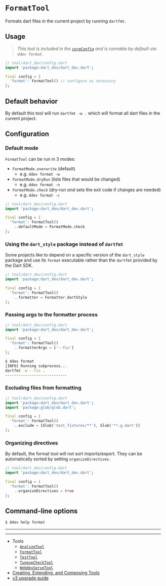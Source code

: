 # `FormatTool`

Formats dart files in the current project by running `dartfmt`.

## Usage

> _This tool is included in the [`coreConfig`][core-config] and is runnable by
> default via `ddev format`._

```dart
// tool/dart_dev/config.dart
import 'package:dart_dev/dart_dev.dart';

final config = {
  'format': FormatTool() // configure as necessary
};
```

## Default behavior

By default this tool will run `dartfmt -w .` which will format all dart files in
the current project.

## Configuration

### Default mode

`FormatTool` can be run in 3 modes:

- `FormatMode.overwrite` (default)
  - e.g. `ddev format -w`
- `FormatMode.dryRun` (lists files that would be changed)
  - e.g. `ddev format -n`
- `FormatMode.check` (dry-run _and_ sets the exit code if changes are needed)
  - e.g. `ddev format -c`

```dart
// tool/dart_dev/config.dart
import 'package:dart_dev/dart_dev.dart';

final config = {
  'format': FormatTool()
    ..defaultMode = FormatMode.check
};
```

### Using the `dart_style` package instead of `dartfmt`

Some projects like to depend on a specific version of the `dart_style` package
and use its `format` executable rather than the `dartfmt` provided by the Dart
SDK.

```dart
// tool/dart_dev/config.dart
import 'package:dart_dev/dart_dev.dart';

final config = {
  'format': FormatTool()
    ..formatter = Formatter.dartStyle
};
```

### Passing args to the formatter process

```dart
// tool/dart_dev/config.dart
import 'package:dart_dev/dart_dev.dart';

final config = {
  'format': FormatTool()
    ..formatterArgs = ['--fix']
};
```

```bash
$ ddev format
[INFO] Running subprocess...
dartfmt -w --fix .
----------------------------
```

### Excluding files from formatting

```dart
// tool/dart_dev/config.dart
import 'package:dart_dev/dart_dev.dart';
import 'package:glob/glob.dart';

final config = {
  'format': FormatTool()
    ..exclude = [Glob('test_fixtures/**'), Glob('**.g.dart')]
};
```

### Organizing directives

By default, the format tool will not sort imports/export. They can be automatically
sorted by setting `organizeDirectives`. 

```dart
// tool/dart_dev/config.dart
import 'package:dart_dev/dart_dev.dart';

final config = {
  'format': FormatTool()
    ..organizeDirectives = true
};
```

## Command-line options

```bash
$ ddev help format
```

[core-config]: /lib/src/core_config.dart

---
---

<!-- Table of Contents -->

- Tools
  - [`AnalyzeTool`][analyze-tool]
  - [`FormatTool`][format-tool]
  - [`TestTool`][test-tool]
  - [`TuneupCheckTool`][tuneup-check-tool]
  - [`WebdevServeTool`][webdev-serve-tool]
- [Creating, Extending, and Composing Tools][tool-composition]
- [v3 upgrade guide][v3-upgrade-guide]

<!-- Table of Contents Links -->
[analyze-tool]: /doc/tools/analyze-tool.md
[tuneup-check-tool]: /doc/tools/tuneup-check-tool.md
[dart-function-tool]: /doc/tools/dart-function-tool.md
[format-tool]: /doc/tools/format-tool.md
[process-tool]: /doc/tools/process-tool.md
[test-tool]: /doc/tools/test-tool.md
[webdev-build-tool]: /doc/tools/webdev-build-tool.md
[webdev-serve-tool]: /doc/tools/webdev-serve-tool.md
[tool-composition]: /doc/tool-composition.md
[v3-upgrade-guide]: /doc/v3-upgrade-guide.md
